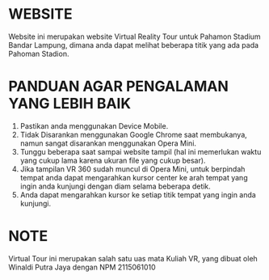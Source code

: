 # WEBSITE
Website ini merupakan website Virtual Reality Tour untuk Pahamon Stadium Bandar Lampung, dimana anda dapat melihat beberapa titik yang ada pada Pahoman Stadion. 

# PANDUAN AGAR PENGALAMAN YANG LEBIH BAIK

1.	Pastikan anda menggunakan Device Mobile.
2.	Tidak Disarankan menggunakan Google Chrome saat membukanya, namun sangat disarankan menggunakan Opera Mini.
3.	Tunggu beberapa saat sampai website tampil (hal ini memerlukan waktu yang cukup lama karena ukuran file yang cukup besar).
4.	Jika tampilan VR 360 sudah muncul di Opera Mini, untuk berpindah tempat anda dapat mengarahkan kursor center ke arah tempat yang ingin anda kunjungi dengan diam selama beberapa detik.
5.	Anda dapat mengarahkan kursor ke setiap titik tempat yang ingin anda kunjungi.

# NOTE
Virtual Tour ini merupakan salah satu uas mata Kuliah VR, yang dibuat oleh Winaldi Putra Jaya dengan NPM 2115061010
